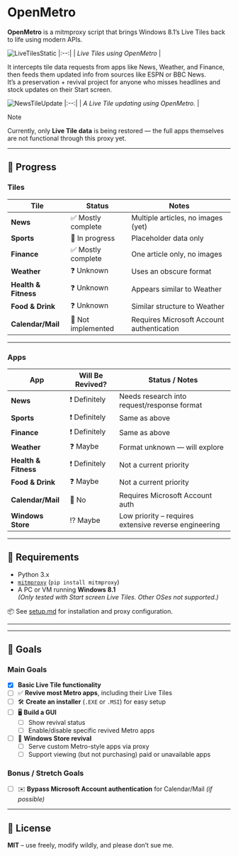 # OpenMetro

**OpenMetro** is a mitmproxy script that brings Windows 8.1’s Live Tiles back to life using modern APIs.

![LiveTilesStatic](https://github.com/user-attachments/assets/2ffc4aa7-5d50-4523-a0b8-0c2464bd609f)
|:--:| 
| *Live Tiles using OpenMetro* |

It intercepts tile data requests from apps like News, Weather, and Finance, then feeds them updated info from sources like ESPN or BBC News.  
It’s a preservation + revival project for anyone who misses headlines and stock updates on their Start screen.

![NewsTileUpdate](https://github.com/user-attachments/assets/65d9a13e-cdd4-4d71-8abb-e23f3204b9be)
|:--:| 
| *A Live Tile updating using OpenMetro.* |

> [!NOTE]
> Currently, only **Live Tile data** is being restored — the full apps themselves are not functional through this proxy yet.

---

## 🚧 Progress

### Tiles

| Tile                | Status             | Notes                                  |
|---------------------|--------------------|----------------------------------------|
| **News**            | ✅ Mostly complete  | Multiple articles, no images (yet)     |
| **Sports**          | 🔄 In progress      | Placeholder data only                  |
| **Finance**         | ✅ Mostly complete  | One article only, no images            |
| **Weather**         | ❓ Unknown          | Uses an obscure format                 |
| **Health & Fitness**| ❓ Unknown          | Appears similar to Weather             |
| **Food & Drink**    | ❓ Unknown          | Similar structure to Weather           |
| **Calendar/Mail**   | 🚫 Not implemented | Requires Microsoft Account authentication |

---

### Apps

| App                  | Will Be Revived? | Status / Notes                                 |
|----------------------|------------------|------------------------------------------------|
| **News**             | ❗ Definitely     | Needs research into request/response format    |
| **Sports**           | ❗ Definitely     | Same as above                                  |
| **Finance**          | ❗ Definitely     | Same as above                                  |
| **Weather**          | ❓ Maybe          | Format unknown — will explore                  |
| **Health & Fitness** | ❗ Definitely     | Not a current priority                         |
| **Food & Drink**     | ❓ Maybe          | Not a current priority                         |
| **Calendar/Mail**    | 🚫 No            | Requires Microsoft Account auth                |
| **Windows Store**    | ⁉️ Maybe         | Low priority – requires extensive reverse engineering |

---

## 🧰 Requirements

- Python 3.x
- [`mitmproxy`](https://mitmproxy.org) (`pip install mitmproxy`)
- A PC or VM running **Windows 8.1**  
  *(Only tested with Start screen Live Tiles. Other OSes not supported.)*

📦 See [setup.md](./setup.md) for installation and proxy configuration.

---
---

## 🎯 Goals

### Main Goals
- [x] **Basic Live Tile functionality**
- [ ] ✅ **Revive most Metro apps**, including their Live Tiles
- [ ] 🛠️ **Create an installer** (`.EXE` or `.MSI`) for easy setup
- [ ] 🖥️ **Build a GUI**
  - [ ] Show revival status
  - [ ] Enable/disable specific revived Metro apps
- [ ] 🏬 **Windows Store revival**
  - [ ] Serve custom Metro-style apps via proxy
  - [ ] Support viewing (but not purchasing) paid or unavailable apps

### Bonus / Stretch Goals
- [ ] ✉️ **Bypass Microsoft Account authentication** for Calendar/Mail *(if possible)*

---

## 📜 License

**MIT** – use freely, modify wildly, and please don’t sue me.
